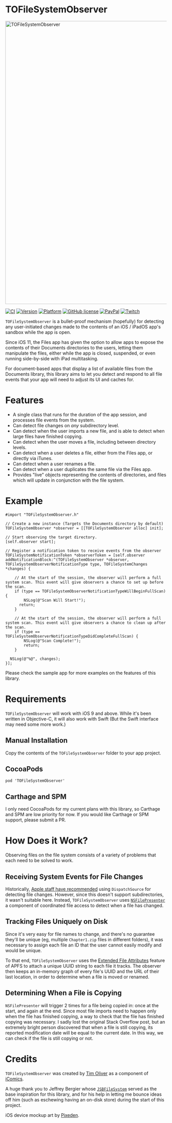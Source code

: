 # TOFileSystemObserver

<img src="https://raw.githubusercontent.com/TimOliver/TOFileSystemObserver/master/screenshot.jpg" width="880" alt="TOFileSystemObserver" />

[![CI](https://github.com/TimOliver/TOFileSystemObserver/workflows/CI/badge.svg)](https://github.com/TimOliver/TOFileSystemObserver/actions?query=workflow%3ACI)
[![Version](https://img.shields.io/cocoapods/v/TOFileSystemObserver.svg?style=flat)](http://cocoadocs.org/docsets/TOFileSystemObserver)
[![Platform](https://img.shields.io/cocoapods/p/TOFileSystemObserver.svg?style=flat)](http://cocoadocs.org/docsets/TOFileSystemObserver)
[![GitHub license](https://img.shields.io/badge/license-MIT-blue.svg)](https://raw.githubusercontent.com/TimOliver/TOFileSystemObserver/master/LICENSE)
[![PayPal](https://img.shields.io/badge/paypal-donate-blue.svg)](https://www.paypal.com/cgi-bin/webscr?cmd=_s-xclick&hosted_button_id=M4RKULAVKV7K8)
[![Twitch](https://img.shields.io/badge/twitch-timXD-6441a5.svg)](http://twitch.tv/timXD)

`TOFileSystemObserver` is a bullet-proof mechanism (hopefully) for detecting any user-initiated changes made to the contents of an iOS / iPadOS app's sandbox while the app is open.

Since iOS 11, the Files app has given the option to allow apps to expose the contents of their Documents directories to the users, letting them manipulate the files, either while the app is closed, suspended, or even running side-by-side with iPad multitasking.

For document-based apps that display a list of available files from the Documents library, this library aims to let you detect and respond to all file events that your app will need to adjust its UI and caches for.

# Features
* A single class that runs for the duration of the app session, and processes file events from the system.
* Can detect file changes on *any* subdirectory level.
* Can detect when the user imports a new file, and is able to detect when large files have finished copying.
* Can detect when the user moves a file, including between directory levels.
* Can detect when a user deletes a file, either from the Files app, or directly via iTunes.
* Can detect when a user renames a file.
* Can detect when a user duplicates the same file via the Files app.
* Provides "live" objects representing the contents of directories, and files which will update in conjunction with the file system.

# Example

```objc
#import "TOFileSystemObserver.h"

// Create a new instance (Targets the Documents directory by default)
TOFileSystemObserver *observer = [[TOFileSystemObserver alloc] init];

// Start observing the target directory.
[self.observer start];

// Register a notification token to receive events from the observer
TOFileSystemNotificationToken *observerToken = [self.observer addNotificationBlock:^(TOFileSystemObserver *observer, TOFileSystemObserverNotificationType type, TOFileSystemChanges *changes) {

	// At the start of the session, the observer will perform a full system scan. This event will give observers a chance to set up before the scan.
	if (type == TOFileSystemObserverNotificationTypeWillBeginFullScan) {
		NSLog(@"Scan Will Start!");
	  return;
	}
	        
	// At the start of the session, the observer will perform a full system scan. This event will give observers a chance to clean up after the scan.
	if (type == TOFileSystemObserverNotificationTypeDidCompleteFullScan) {
		NSLog(@"Scan Complete!");
		return;
	}
        
  NSLog(@"%@", changes);
}];
```

Please check the sample app for more examples on the features of this library.

# Requirements

`TOFileSystemObserver` will work with iOS 9 and above. While it's been written in Objective-C, it will also work with Swift (But the Swift interface may need some more work.)

## Manual Installation

Copy the contents of the `TOFileSystemObserver` folder to your app project.

## CocoaPods

```
pod 'TOFileSystemObserver'
```

## Carthage and SPM

I only need CocoaPods for my current plans with this library, so Carthage and SPM are low priority for now. If you would like Carthage or SPM support, please submit a PR.

# How Does it Work?

Observing files on the file system consists of a variety of problems that each need to be solved to work.

## Receiving System Events for File Changes

Historically, [Apple staff have recommended](https://forums.developer.apple.com/thread/90531) using `DispatchSource` for detecting file changes. However, since this doesn't support subdirectories, it wasn't suitable here. Instead, `TOFileSystemObserver` uses [`NSFilePresenter`](https://developer.apple.com/documentation/foundation/nsfilepresenter) a component of coordinated file access to detect when a file has changed.

## Tracking Files Uniquely on Disk

Since it's very easy for file names to change, and there's no guarantee they'll be unique (eg, multiple `Chapter1.zip`  files in different folders), it was necessary to assign each file an ID that the user cannot easily modify and would be unique.

To that end, `TOFileSystemObserver` uses the [Extended File Attributes](https://nshipster.com/extended-file-attributes/) feature of APFS to attach a unique UUID string to each file it tracks. The observer then keeps an in-memory graph of every file's UUID and the URL of their last location, in order to determine when a file is moved or renamed.

## Determining When a File is Copying

`NSFilePresenter` will trigger 2 times for a file being copied in: once at the start, and again at the end. Since most file imports need to happen only when the file has finished copying, a way to check that the file has finished copying was necessary. I sadly lost the original Stack Overflow post, but an extremely bright person discovered that when a file is still copying, its reported modification date will be equal to the current date. In this way, we can check if the file is still copying or not.

# Credits

`TOFileSystemObserver` was created by [Tim Oliver](http://twitter.com/TimOliverAU) as a component of [iComics](http://icomics.co).

A huge thank you to Jeffrey Bergier whose [`JSBFileSystem`](https://github.com/jeffreybergier/JSBFilesystem) served as the base inspiration for this library, and for his help in letting me bounce ideas off him (such as eschewing having an on-disk store) during the start of this project.

iOS device mockup art by [Pixeden](http://pixeden.com).